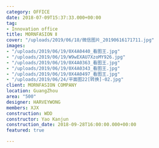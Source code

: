 ```yaml
---
category: OFFICE
date: 2018-07-09T15:37:33.000+00:00
tag:
- Innovation office
title: MORNFASION Ⅱ
cover: "/uploads/2019/06/18/微信图片_20190616171711.jpg"
images:
- "/uploads/2019/06/19/0X4A0440_看图王.jpg"
- "/uploads/2019/06/19/W9wEXAU7XzoMY926.jpg"
- "/uploads/2019/06/19/0X4A0363_看图王.jpg"
- "/uploads/2019/06/19/0X4A0343_看图王.jpg"
- "/uploads/2019/06/19/0X4A0497_看图王.jpg"
- "/uploads/2019/06/24/平面图22[转换]-02.jpg"
client: MORNFASION COMPANY
location: GuangZhou
area: "500"
designer: HARVEYWONG
members: XJX
construction: WDD
constructor: Yao Kanjun
construction_date: 2018-09-28T16:00:00.000+00:00
featured: true

---
```

